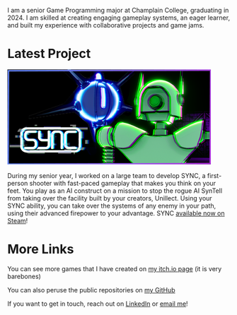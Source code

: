 I am a senior Game Programming major at Champlain College, graduating in 2024. I am skilled at creating engaging gameplay systems, an eager learner, and built my experience with collaborative projects and game jams.

# Latest Project

[![image](src/assets/sync-capsule.png)](https://store.steampowered.com/app/2820790/SYNC/)

During my senior year, I worked on a large team to develop SYNC, a first-person shooter with fast-paced gameplay that makes you think on your feet. You play as an AI construct on a mission to stop the rogue AI SynTell from taking over the facility built by your creators, Unillect. Using your SYNC ability, you can take over the systems of any enemy in your path, using their advanced firepower to your advantage. SYNC [available now on Steam](https://store.steampowered.com/app/2820790/SYNC/)!

# More Links

You can see more games that I have created on [my itch.io page](https://hdorer.itch.io) (it is very barebones)

You can also peruse the public repositories on [my GitHub](https://github.com/hdorer)

If you want to get in touch, reach out on [LinkedIn](https://linkedin.com/in/harrydorer) or [email me](mailto:hdorer24@gmail.com)!
